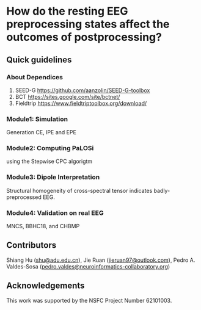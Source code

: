 # How do the resting EEG preprocessing states affect the outcomes of postprocessing?

## Quick guidelines
### About Dependices
1. SEED-G https://github.com/aanzolin/SEED-G-toolbox
2. BCT https://sites.google.com/site/bctnet/
3. Fieldtrip https://www.fieldtriptoolbox.org/download/

### Module1: Simulation
Generation CE, IPE and EPE

### Module2: Computing PaLOSi
using the Stepwise CPC algorigtm 

### Module3: Dipole Interpretation
Structural homogeneity of cross-spectral tensor indicates badly-preprocessed EEG.

### Module4: Validation on real EEG
MNCS, BBHC18, and CHBMP 

## Contributors
Shiang Hu (shu@adu.edu.cn), Jie Ruan (jieruan97@outlook.com), Pedro A. Valdes-Sosa (pedro.valdes@neuroinformatics-collaboratory.org)

## Acknowledgements
This work was supported by the NSFC Project Number 62101003. 
